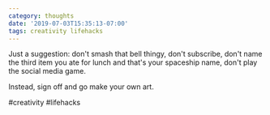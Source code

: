 ```yaml
---
category: thoughts
date: '2019-07-03T15:35:13-07:00'
tags: creativity lifehacks
---
```


‪Just a suggestion: don't smash that bell thingy, don't subscribe, don't name the third item you ate for lunch and that's your spaceship name, don't play the social media game.‬

‪Instead, sign off and go make your own art.‬

#creativity #lifehacks